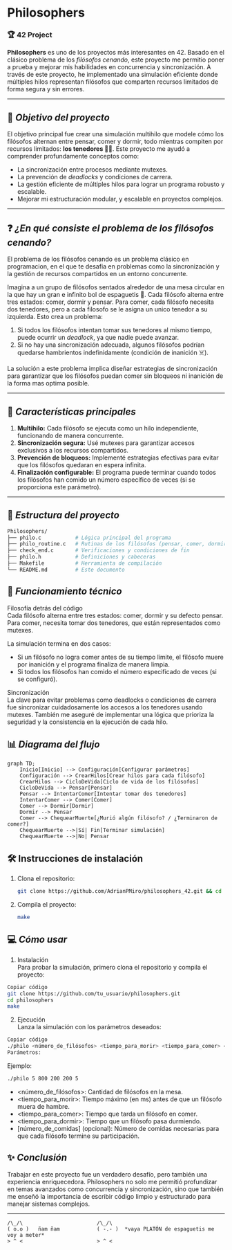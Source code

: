 # Philosophers  

### 🏆 **42 Project**  

**Philosophers** es uno de los proyectos más interesantes en 42. Basado en el clásico problema de los *filósofos cenando*, este proyecto me permitio poner a prueba y mejorar mis habilidades en concurrencia y sincronización. A través de este proyecto, he implementado una simulación eficiente donde múltiples hilos representan filósofos que comparten recursos limitados de forma segura y sin errores.

---

## 🎯 *Objetivo del proyecto*
El objetivo principal fue crear una simulación multihilo que modele cómo los filósofos alternan entre pensar, comer y dormir, todo mientras compiten por recursos limitados: **los tenedores 🍴😨**. Este proyecto me ayudó a comprender profundamente conceptos como:
- La sincronización entre procesos mediante mutexes.
- La prevención de *deadlocks* y condiciones de carrera.
- La gestión eficiente de múltiples hilos para lograr un programa robusto y escalable.
- Mejorar mi estructuración modular, y escalable en proyectos complejos. 

---

## ❓ *¿En qué consiste el problema de los filósofos cenando?*

El problema de los filósofos cenando es un problema clásico en programacion, en el que te desafia en problemas como la sincronización y la gestión de recursos compartidos en un entorno concurrente.  

Imagina a un grupo de filósofos sentados alrededor de una mesa circular en la que hay un gran e infinito bol de espaguetis 🍝. Cada filósofo alterna entre tres estados: comer, dormir y pensar. Para comer, cada filósofo necesita dos tenedores, pero a cada filosofo se le asigna un unico tenedor a su izquierda. Esto crea un problema:  
1. Si todos los filósofos intentan tomar sus tenedores al mismo tiempo, puede ocurrir un *deadlock*, ya que nadie puede avanzar.  
2. Si no hay una sincronización adecuada, algunos filósofos podrían quedarse hambrientos indefinidamente (condición de inanición ☠️). 

La solución a este problema implica diseñar estrategias de sincronización para garantizar que los filósofos puedan comer sin bloqueos ni inanición de la forma mas optima posible.

---

## 🚀 *Características principales*  
1. **Multihilo:** Cada filósofo se ejecuta como un hilo independiente, funcionando de manera concurrente.
2. **Sincronización segura:** Usé mutexes para garantizar accesos exclusivos a los recursos compartidos.
3. **Prevención de bloqueos:** Implementé estrategias efectivas para evitar que los filósofos quedaran en espera infinita.
4. **Finalización configurable:** El programa puede terminar cuando todos los filósofos han comido un número específico de veces (si se proporciona este parámetro).

---

## 📁 *Estructura del proyecto*  
```bash
Philosophers/
├── philo.c           # Lógica principal del programa
├── philo_routine.c   # Rutinas de los filósofos (pensar, comer, dormir)
├── check_end.c       # Verificaciones y condiciones de fin
├── philo.h           # Definiciones y cabeceras
├── Makefile          # Herramienta de compilación
└── README.md         # Este documento
```

## 📖 *Funcionamiento técnico*  
Filosofía detrás del código  
Cada filósofo alterna entre tres estados: comer, dormir y su defecto pensar.
Para comer, necesita tomar dos tenedores, que están representados como mutexes.

La simulación termina en dos casos:
- Si un filósofo no logra comer antes de su tiempo límite, el filósofo muere por inanición y el programa finaliza de manera limpia.
- Si todos los filósofos han comido el número especificado de veces (si se configuró).

Sincronización  
La clave para evitar problemas como deadlocks o condiciones de carrera fue sincronizar cuidadosamente los accesos a los tenedores usando mutexes. También me aseguré de implementar una lógica que prioriza la seguridad y la consistencia en la ejecución de cada hilo.

## 📊 *Diagrama del flujo*
```mermaid
graph TD;
    Inicio[Inicio] --> Configuración[Configurar parámetros]
    Configuración --> CrearHilos[Crear hilos para cada filósofo]
    CrearHilos --> CicloDeVida[Ciclo de vida de los filósofos]
    CicloDeVida --> Pensar[Pensar]
    Pensar --> IntentarComer[Intentar tomar dos tenedores]
    IntentarComer --> Comer[Comer]
    Comer --> Dormir[Dormir]
    Dormir --> Pensar
    Comer --> ChequearMuerte[¿Murió algún filósofo? / ¿Terminaron de comer?]
    ChequearMuerte -->|Sí| Fin[Terminar simulación]
    ChequearMuerte -->|No| Pensar
```

## 🛠️ **Instrucciones de instalación**

1. Clona el repositorio:
   ```bash
   git clone https://github.com/AdrianPMiro/philosophers_42.git && cd philosophers_42
   ```

2. Compila el proyecto:

   ```bash
   make
   ```

## 💻 *Cómo usar*  
1. Instalación  
Para probar la simulación, primero clona el repositorio y compila el proyecto:
```bash
Copiar código
git clone https://github.com/tu_usuario/philosophers.git  
cd philosophers  
make
```

2. Ejecución  
Lanza la simulación con los parámetros deseados:  
```bash
Copiar código
./philo <número_de_filósofos> <tiempo_para_morir> <tiempo_para_comer> <tiempo_para_dormir> [número_de_comidas]
Parámetros:
```
Ejemplo: 
```bash
./philo 5 800 200 200 5
```

- <número_de_filósofos>: Cantidad de filósofos en la mesa.
- <tiempo_para_morir>: Tiempo máximo (en ms) antes de que un filósofo muera de hambre.
- <tiempo_para_comer>: Tiempo que tarda un filósofo en comer.
- <tiempo_para_dormir>: Tiempo que un filósofo pasa durmiendo.
- [número_de_comidas] (opcional): Número de comidas necesarias para que cada filósofo termine su participación.


## ✨ *Conclusión*  
Trabajar en este proyecto fue un verdadero desafío, pero también una experiencia enriquecedora. Philosophers no solo me permitió profundizar en temas avanzados como concurrencia y sincronización, sino que también me enseñó la importancia de escribir código limpio y estructurado para manejar sistemas complejos.

---

   ```
 /\_/\                        /\_/\  
( o.o )   ñam ñam            ( -.- )  *vaya PLATÓN de espaguetis me voy a meter*  
 > ^ <                        > ^ <

```
